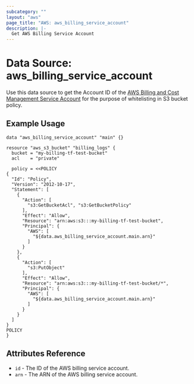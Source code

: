 ```yaml
---
subcategory: ""
layout: "aws"
page_title: "AWS: aws_billing_service_account"
description: |-
  Get AWS Billing Service Account
---
```


# Data Source: aws_billing_service_account

Use this data source to get the Account ID of the [AWS Billing and Cost Management Service Account](http://docs.aws.amazon.com/awsaccountbilling/latest/aboutv2/billing-getting-started.html#step-2) for the purpose of whitelisting in S3 bucket policy.

## Example Usage

```hcl
data "aws_billing_service_account" "main" {}

resource "aws_s3_bucket" "billing_logs" {
  bucket = "my-billing-tf-test-bucket"
  acl    = "private"

  policy = <<POLICY
{
  "Id": "Policy",
  "Version": "2012-10-17",
  "Statement": [
    {
      "Action": [
        "s3:GetBucketAcl", "s3:GetBucketPolicy"
      ],
      "Effect": "Allow",
      "Resource": "arn:aws:s3:::my-billing-tf-test-bucket",
      "Principal": {
        "AWS": [
          "${data.aws_billing_service_account.main.arn}"
        ]
      }
    },
    {
      "Action": [
        "s3:PutObject"
      ],
      "Effect": "Allow",
      "Resource": "arn:aws:s3:::my-billing-tf-test-bucket/*",
      "Principal": {
        "AWS": [
          "${data.aws_billing_service_account.main.arn}"
        ]
      }
    }
  ]
}
POLICY
}
```


## Attributes Reference

* `id` - The ID of the AWS billing service account.
* `arn` - The ARN of the AWS billing service account.
